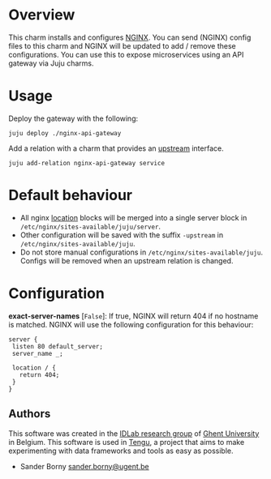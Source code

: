 # Overview
This charm installs and configures [NGINX](https://nginx.org/en/). You can send (NGINX) config files to this charm and NGINX will be updated to add / remove these configurations. You can use this to expose microservices using an API gateway via Juju charms.

# Usage
Deploy the gateway with the following:

`juju deploy ./nginx-api-gateway`

Add a relation with a charm that provides an [upstream](https://github.com/tengu-team/interface-upstream) interface.

`juju add-relation nginx-api-gateway service`

# Default behaviour
- All nginx [location](http://nginx.org/en/docs/http/ngx_http_core_module.html#location) blocks will be merged into a single server block in `/etc/nginx/sites-available/juju/server`.
- Other configuration will be saved with the suffix `-upstream` in `/etc/nginx/sites-available/juju`.
- Do not store manual configurations in `/etc/nginx/sites-available/juju`. Configs will be removed when an upstream relation is changed. 

# Configuration

**exact-server-names** [`False`]: If true, NGINX will return 404 if no hostname is matched. NGINX will use the following configuration for this behaviour:
```
server {
 listen 80 default_server;
 server_name _;

 location / {
   return 404;
 }
}
```

## Authors

This software was created in the [IDLab research group](https://www.ugent.be/ea/idlab) of [Ghent University](https://www.ugent.be) in Belgium. This software is used in [Tengu](https://tengu.io), a project that aims to make experimenting with data frameworks and tools as easy as possible.

 - Sander Borny <sander.borny@ugent.be>
